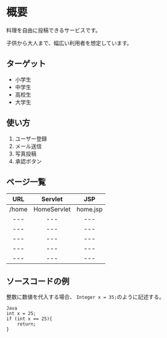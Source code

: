 # 概要
料理を自由に投稿できるサービスです。

子供から大人まで、幅広い利用者を想定しています。

## ターゲット
- 小学生
- 中学生
- 高校生
- 大学生

## 使い方
1. ユーザー登録
1. メール送信
1. 写真投稿
1. 承認ボタン

## ページ一覧
| URL | Servlet | JSP |
|:---:|:---:|:---:|
|/home|HomeServlet|home.jsp|
|---|---|---|
|---|---|---|
|---|---|---|
|---|---|---|
|---|---|---|

## ソースコードの例
整数に数値を代入する場合、
`Integer x = 35;`のように記述する。

```
Java
int x = 25;
if (int x == 25){
    return;
}
```